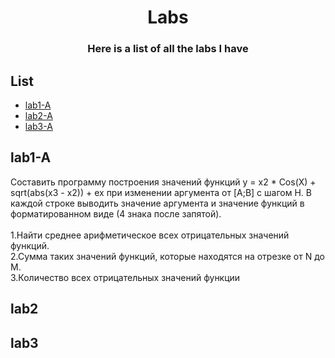 <h1 align="center">Labs</h1>
<h3 align="center">Here is a list of all the labs I have</h3>

## List


  - [lab1-A](#lab1A)
  - [lab2-A](#lab2)
  - [lab3-A](#lab3)



<a name="lab1A"></a>
## lab1-A
Составить программу построения значений функций y = x2 * Cos(X) + sqrt(abs(x3 - x2)) + ex при изменении аргумента от [A;B] с шагом H. В каждой строке выводить значение аргумента и значение функций в форматированном виде (4 знака после запятой).<br>
<br>
1.Найти среднее арифметическое всех отрицательных значений функций.<br>
2.Сумма таких значений функций, которые находятся на отрезке от N до M.<br>
3.Количество всех отрицательных значений функции<br>
<a name="lab2"></a>
## lab2

<a name="lab3"></a>
## lab3

